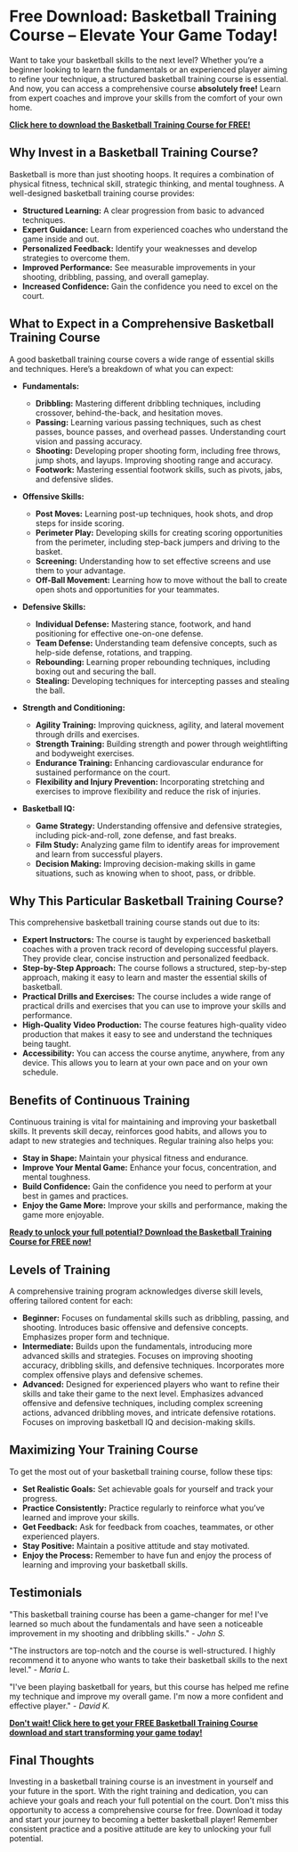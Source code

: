 # Free Download: Basketball Training Course – Elevate Your Game Today!

Want to take your basketball skills to the next level? Whether you’re a beginner looking to learn the fundamentals or an experienced player aiming to refine your technique, a structured basketball training course is essential. And now, you can access a comprehensive course **absolutely free!** Learn from expert coaches and improve your skills from the comfort of your own home.

[**Click here to download the Basketball Training Course for FREE!**](https://udemywork.com/basketball-training-course)

## Why Invest in a Basketball Training Course?

Basketball is more than just shooting hoops. It requires a combination of physical fitness, technical skill, strategic thinking, and mental toughness. A well-designed basketball training course provides:

*   **Structured Learning:** A clear progression from basic to advanced techniques.
*   **Expert Guidance:** Learn from experienced coaches who understand the game inside and out.
*   **Personalized Feedback:** Identify your weaknesses and develop strategies to overcome them.
*   **Improved Performance:** See measurable improvements in your shooting, dribbling, passing, and overall gameplay.
*   **Increased Confidence:** Gain the confidence you need to excel on the court.

## What to Expect in a Comprehensive Basketball Training Course

A good basketball training course covers a wide range of essential skills and techniques. Here’s a breakdown of what you can expect:

*   **Fundamentals:**
    *   **Dribbling:** Mastering different dribbling techniques, including crossover, behind-the-back, and hesitation moves.
    *   **Passing:** Learning various passing techniques, such as chest passes, bounce passes, and overhead passes. Understanding court vision and passing accuracy.
    *   **Shooting:** Developing proper shooting form, including free throws, jump shots, and layups. Improving shooting range and accuracy.
    *   **Footwork:** Mastering essential footwork skills, such as pivots, jabs, and defensive slides.

*   **Offensive Skills:**
    *   **Post Moves:** Learning post-up techniques, hook shots, and drop steps for inside scoring.
    *   **Perimeter Play:** Developing skills for creating scoring opportunities from the perimeter, including step-back jumpers and driving to the basket.
    *   **Screening:** Understanding how to set effective screens and use them to your advantage.
    *   **Off-Ball Movement:** Learning how to move without the ball to create open shots and opportunities for your teammates.

*   **Defensive Skills:**
    *   **Individual Defense:** Mastering stance, footwork, and hand positioning for effective one-on-one defense.
    *   **Team Defense:** Understanding team defensive concepts, such as help-side defense, rotations, and trapping.
    *   **Rebounding:** Learning proper rebounding techniques, including boxing out and securing the ball.
    *   **Stealing:** Developing techniques for intercepting passes and stealing the ball.

*   **Strength and Conditioning:**
    *   **Agility Training:** Improving quickness, agility, and lateral movement through drills and exercises.
    *   **Strength Training:** Building strength and power through weightlifting and bodyweight exercises.
    *   **Endurance Training:** Enhancing cardiovascular endurance for sustained performance on the court.
    *   **Flexibility and Injury Prevention:** Incorporating stretching and exercises to improve flexibility and reduce the risk of injuries.

*   **Basketball IQ:**
    *   **Game Strategy:** Understanding offensive and defensive strategies, including pick-and-roll, zone defense, and fast breaks.
    *   **Film Study:** Analyzing game film to identify areas for improvement and learn from successful players.
    *   **Decision Making:** Improving decision-making skills in game situations, such as knowing when to shoot, pass, or dribble.

## Why This Particular Basketball Training Course?

This comprehensive basketball training course stands out due to its:

*   **Expert Instructors:** The course is taught by experienced basketball coaches with a proven track record of developing successful players. They provide clear, concise instruction and personalized feedback.
*   **Step-by-Step Approach:** The course follows a structured, step-by-step approach, making it easy to learn and master the essential skills of basketball.
*   **Practical Drills and Exercises:** The course includes a wide range of practical drills and exercises that you can use to improve your skills and performance.
*   **High-Quality Video Production:** The course features high-quality video production that makes it easy to see and understand the techniques being taught.
*   **Accessibility:** You can access the course anytime, anywhere, from any device. This allows you to learn at your own pace and on your own schedule.

## Benefits of Continuous Training

Continuous training is vital for maintaining and improving your basketball skills. It prevents skill decay, reinforces good habits, and allows you to adapt to new strategies and techniques. Regular training also helps you:

*   **Stay in Shape:** Maintain your physical fitness and endurance.
*   **Improve Your Mental Game:** Enhance your focus, concentration, and mental toughness.
*   **Build Confidence:** Gain the confidence you need to perform at your best in games and practices.
*   **Enjoy the Game More:** Improve your skills and performance, making the game more enjoyable.

[**Ready to unlock your full potential? Download the Basketball Training Course for FREE now!**](https://udemywork.com/basketball-training-course)

## Levels of Training

A comprehensive training program acknowledges diverse skill levels, offering tailored content for each:

* **Beginner:** Focuses on fundamental skills such as dribbling, passing, and shooting. Introduces basic offensive and defensive concepts. Emphasizes proper form and technique.
* **Intermediate:** Builds upon the fundamentals, introducing more advanced skills and strategies. Focuses on improving shooting accuracy, dribbling skills, and defensive techniques. Incorporates more complex offensive plays and defensive schemes.
* **Advanced:** Designed for experienced players who want to refine their skills and take their game to the next level. Emphasizes advanced offensive and defensive techniques, including complex screening actions, advanced dribbling moves, and intricate defensive rotations. Focuses on improving basketball IQ and decision-making skills.

## Maximizing Your Training Course

To get the most out of your basketball training course, follow these tips:

*   **Set Realistic Goals:** Set achievable goals for yourself and track your progress.
*   **Practice Consistently:** Practice regularly to reinforce what you’ve learned and improve your skills.
*   **Get Feedback:** Ask for feedback from coaches, teammates, or other experienced players.
*   **Stay Positive:** Maintain a positive attitude and stay motivated.
*   **Enjoy the Process:** Remember to have fun and enjoy the process of learning and improving your basketball skills.

## Testimonials

"This basketball training course has been a game-changer for me! I've learned so much about the fundamentals and have seen a noticeable improvement in my shooting and dribbling skills." - *John S.*

"The instructors are top-notch and the course is well-structured. I highly recommend it to anyone who wants to take their basketball skills to the next level." - *Maria L.*

"I've been playing basketball for years, but this course has helped me refine my technique and improve my overall game. I'm now a more confident and effective player." - *David K.*

[**Don't wait! Click here to get your FREE Basketball Training Course download and start transforming your game today!**](https://udemywork.com/basketball-training-course)

## Final Thoughts

Investing in a basketball training course is an investment in yourself and your future in the sport. With the right training and dedication, you can achieve your goals and reach your full potential on the court. Don't miss this opportunity to access a comprehensive course for free. Download it today and start your journey to becoming a better basketball player! Remember consistent practice and a positive attitude are key to unlocking your full potential.

